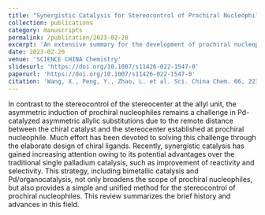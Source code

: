 ```yaml
---
title: "Synergistic Catalysis for Stereocontrol of Prochiral Nucleophiles in Palladium-Catalyzed Asymmetric Allylic Substitution"
collection: publications
category: manuscripts
permalink: /publication/2023-02-20
excerpt: 'An extensive summary for the development of prochiral nucleophiles control'
date: 2023-02-20
venue: 'SCIENCE CHINA Chemistry'
slidesurl: 'https://doi.org/10.1007/s11426-022-1547-0'
paperurl: 'https://doi.org/10.1007/s11426-022-1547-0'
citation: 'Wang, X., Peng, Y., Zhao, L. et al. Sci. China Chem. 66, 2238–2255 (2023).'
---
```


In contrast to the stereocontrol of the stereocenter at the allyl unit, the asymmetric induction of prochiral nucleophiles remains a challenge in Pd-catalyzed asymmetric allylic substitutions due to the remote distance between the chiral catalyst and the stereocenter established at prochiral nucleophile. Much effort has been devoted to solving this challenge through the elaborate design of chiral ligands. Recently, synergistic catalysis has gained increasing attention owing to its potential advantages over the traditional single palladium catalysis, such as improvement of reactivity and selectivity. This strategy, including bimetallic catalysis and Pd/organocatalysis, not only broadens the scope of prochiral nucleophiles, but also provides a simple and unified method for the stereocontrol of prochiral nucleophiles. This review summarizes the brief history and advances in this field.
